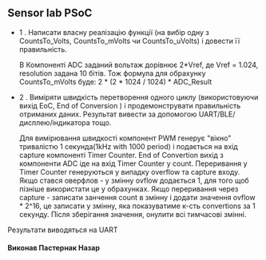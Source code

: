 ## Sensor lab PSoC

* 1 . Написати власну реалізацію функції (на вибір одну з CountsTo_Volts, CountsTo_mVolts чи CountsTo_uVolts) і довести її правильність.
  
  
  В Компоненті ADC заданий вольтаж дорівнює 2*Vref, де Vref  = 1.024, resolution задана 10 бітів. Тож формула для обрахунку CountsTo_mVolts
  буде: 2 * (2 * 1024 / 1024) * ADC_Result
  
* 2 . Виміряти швидкість перетворення одного циклу (використовуючи вихід EoC, End of Conversion ) і продемонструвати правильність отриманих даних. Результат вивести за допомогою UART/BLE/дисплею/індикатора тощо.
  
  
  Для вимірювання швидкості компонент PWM генерує "вікно" тривалістю 1 секунда(1kHz with 1000 period) і подається на вхід capture компоненті Timer Counter. 
  End of Convertion вихід з компоненти ADC іде на вхід Timer Counter у count. Переривання у Timer Counter генеруються у випадку overflow та capture входу.
  Якщо стався оверфлов - у змінну ovflow додається 1, для того щоб пізніше використати це у обрахунках. Якщо переривання через capture - записати занчення count в змінну і додати значення ovflow * 2^16, це записати у змінну,
  яка показуватиме к-сть convertions за 1 секунду. Після зберігання значення, онулити всі тимчасові змінні.
  
 Результати виводяться на UART
 
 

#### Виконав Пастернак Назар
